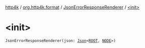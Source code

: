 [http4k](../../index.md) / [org.http4k.format](../index.md) / [JsonErrorResponseRenderer](index.md) / [&lt;init&gt;](./-init-.md)

# &lt;init&gt;

`JsonErrorResponseRenderer(json: `[`Json`](../-json/index.md)`<`[`ROOT`](index.md#ROOT)`, `[`NODE`](index.md#NODE)`>)`